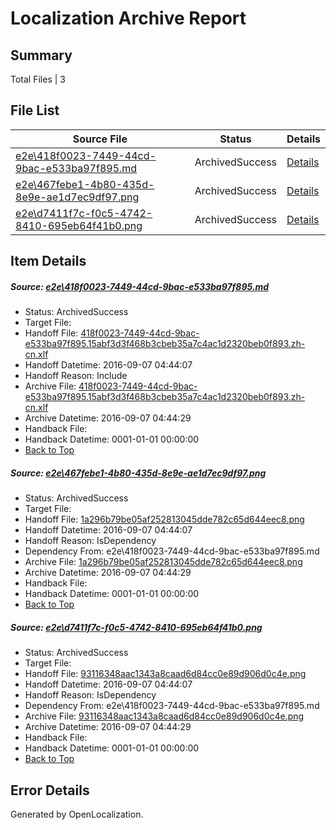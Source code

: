 # <a name='report-top'></a> Localization Archive Report

## Summary
 Total Files | 3

## File List
 Source File | Status | Details 
 ----------- | ------ | ------- 
 [e2e\418f0023-7449-44cd-9bac-e533ba97f895.md](https://github.com/OpenLocalizationTestOrg/ol-test0/blob/a030fe081660e5bbd3b47f7196627b2fbc7cdc57/e2e/418f0023-7449-44cd-9bac-e533ba97f895.md) | ArchivedSuccess | [Details](#6560915648256f7ac8bc2deb281b5fe6703ec0871)
 [e2e\467febe1-4b80-435d-8e9e-ae1d7ec9df97.png](https://github.com/OpenLocalizationTestOrg/ol-test0/blob/a030fe081660e5bbd3b47f7196627b2fbc7cdc57/e2e/467febe1-4b80-435d-8e9e-ae1d7ec9df97.png) | ArchivedSuccess | [Details](#1a296b79be05af252813045dde782c65d644eec82)
 [e2e\d7411f7c-f0c5-4742-8410-695eb64f41b0.png](https://github.com/OpenLocalizationTestOrg/ol-test0/blob/a030fe081660e5bbd3b47f7196627b2fbc7cdc57/e2e/d7411f7c-f0c5-4742-8410-695eb64f41b0.png) | ArchivedSuccess | [Details](#93116348aac1343a8caad6d84cc0e89d906d0c4e3)

## Item Details
##### <a name='6560915648256f7ac8bc2deb281b5fe6703ec0871'></a> Source: [e2e\418f0023-7449-44cd-9bac-e533ba97f895.md](https://github.com/OpenLocalizationTestOrg/ol-test0/blob/a030fe081660e5bbd3b47f7196627b2fbc7cdc57/e2e/418f0023-7449-44cd-9bac-e533ba97f895.md)
* Status: ArchivedSuccess
* Target File: 
* Handoff File: [418f0023-7449-44cd-9bac-e533ba97f895.15abf3d3f468b3cbeb35a7c4ac1d2320beb0f893.zh-cn.xlf](https://github.com/OpenLocalizationTestOrg/ol-test0-handoff/blob/841ba0dba4d5a538e9b2eeeccc87ddb2c67af855/ol-handoff/OpenLocalizationTestOrg/ol-test0-zhcn/ci/ht/418f0023-7449-44cd-9bac-e533ba97f895.15abf3d3f468b3cbeb35a7c4ac1d2320beb0f893.zh-cn.xlf)
* Handoff Datetime: 2016-09-07 04:44:07
* Handoff Reason: Include
* Archive File: [418f0023-7449-44cd-9bac-e533ba97f895.15abf3d3f468b3cbeb35a7c4ac1d2320beb0f893.zh-cn.xlf](https://github.com/OpenLocalizationTestOrg/ol-test0-handoff/blob/cbc02377b8aaa2d3393024fcf0e93ad1baa66398/ol-archive/OpenLocalizationTestOrg/ol-test0-zhcn/ci/ht/418f0023-7449-44cd-9bac-e533ba97f895.15abf3d3f468b3cbeb35a7c4ac1d2320beb0f893.zh-cn.xlf)
* Archive Datetime: 2016-09-07 04:44:29
* Handback File: 
* Handback Datetime: 0001-01-01 00:00:00
* [Back to Top](#report-top)

##### <a name='1a296b79be05af252813045dde782c65d644eec82'></a> Source: [e2e\467febe1-4b80-435d-8e9e-ae1d7ec9df97.png](https://github.com/OpenLocalizationTestOrg/ol-test0/blob/a030fe081660e5bbd3b47f7196627b2fbc7cdc57/e2e/467febe1-4b80-435d-8e9e-ae1d7ec9df97.png)
* Status: ArchivedSuccess
* Target File: 
* Handoff File: [1a296b79be05af252813045dde782c65d644eec8.png](https://github.com/OpenLocalizationTestOrg/ol-test0-handoff/blob/841ba0dba4d5a538e9b2eeeccc87ddb2c67af855/ol-handoff/OpenLocalizationTestOrg/ol-test0-zhcn/ci/ht/1a296b79be05af252813045dde782c65d644eec8.png)
* Handoff Datetime: 2016-09-07 04:44:07
* Handoff Reason: IsDependency
* Dependency From: e2e\418f0023-7449-44cd-9bac-e533ba97f895.md
* Archive File: [1a296b79be05af252813045dde782c65d644eec8.png](https://github.com/OpenLocalizationTestOrg/ol-test0-handoff/blob/cbc02377b8aaa2d3393024fcf0e93ad1baa66398/ol-archive/OpenLocalizationTestOrg/ol-test0-zhcn/ci/ht/1a296b79be05af252813045dde782c65d644eec8.png)
* Archive Datetime: 2016-09-07 04:44:29
* Handback File: 
* Handback Datetime: 0001-01-01 00:00:00
* [Back to Top](#report-top)

##### <a name='93116348aac1343a8caad6d84cc0e89d906d0c4e3'></a> Source: [e2e\d7411f7c-f0c5-4742-8410-695eb64f41b0.png](https://github.com/OpenLocalizationTestOrg/ol-test0/blob/a030fe081660e5bbd3b47f7196627b2fbc7cdc57/e2e/d7411f7c-f0c5-4742-8410-695eb64f41b0.png)
* Status: ArchivedSuccess
* Target File: 
* Handoff File: [93116348aac1343a8caad6d84cc0e89d906d0c4e.png](https://github.com/OpenLocalizationTestOrg/ol-test0-handoff/blob/841ba0dba4d5a538e9b2eeeccc87ddb2c67af855/ol-handoff/OpenLocalizationTestOrg/ol-test0-zhcn/ci/ht/93116348aac1343a8caad6d84cc0e89d906d0c4e.png)
* Handoff Datetime: 2016-09-07 04:44:07
* Handoff Reason: IsDependency
* Dependency From: e2e\418f0023-7449-44cd-9bac-e533ba97f895.md
* Archive File: [93116348aac1343a8caad6d84cc0e89d906d0c4e.png](https://github.com/OpenLocalizationTestOrg/ol-test0-handoff/blob/cbc02377b8aaa2d3393024fcf0e93ad1baa66398/ol-archive/OpenLocalizationTestOrg/ol-test0-zhcn/ci/ht/93116348aac1343a8caad6d84cc0e89d906d0c4e.png)
* Archive Datetime: 2016-09-07 04:44:29
* Handback File: 
* Handback Datetime: 0001-01-01 00:00:00
* [Back to Top](#report-top)


## Error Details

Generated by OpenLocalization.
